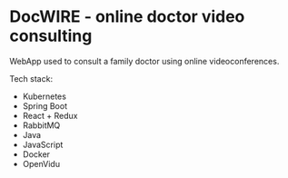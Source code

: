 # DocWIRE - online doctor video consulting 

WebApp used to consult a family doctor using online videoconferences.

Tech stack:

- Kubernetes
- Spring Boot
- React + Redux
- RabbitMQ
- Java
- JavaScript
- Docker
- OpenVidu
